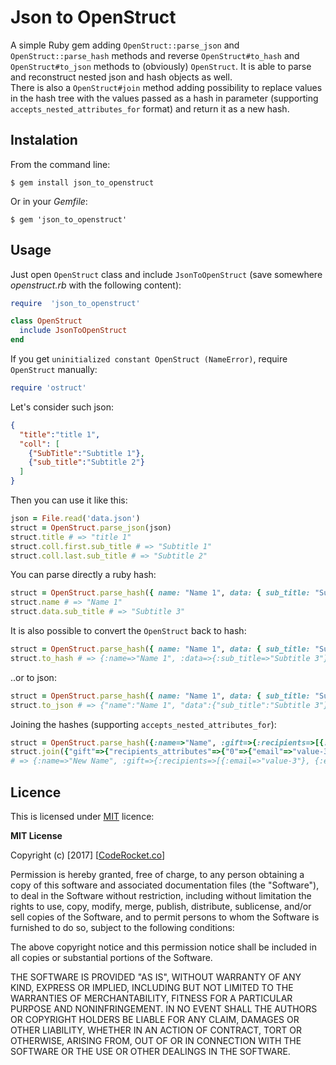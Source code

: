# Json to OpenStruct

A simple Ruby gem adding `OpenStruct::parse_json` and `OpenStruct::parse_hash` methods and reverse `OpenStruct#to_hash` and `OpenStruct#to_json` methods to (obviously) `OpenStruct`. It is able to parse and reconstruct nested json and hash objects as well.  
There is also a `OpenStruct#join` method adding possibility to replace values in the hash tree with the values passed as a hash in parameter (supporting `accepts_nested_attributes_for` format) and return it as a new hash.

## Instalation

From the command line:

    $ gem install json_to_openstruct

Or in your *Gemfile*:

    $ gem 'json_to_openstruct'

## Usage

Just open `OpenStruct` class and include `JsonToOpenStruct` (save somewhere *openstruct.rb* with the following content):

```ruby
require  'json_to_openstruct'

class OpenStruct
  include JsonToOpenStruct
end
```

If you get `uninitialized constant OpenStruct (NameError)`, require `OpenStruct` manually:

```ruby
require 'ostruct'
```

Let's consider such json:

```json
{
  "title":"title 1",
  "coll": [
    {"SubTitle":"Subtitle 1"},
    {"sub_title":"Subtitle 2"}
  ]
}
```

Then you can use it like this:

```ruby
json = File.read('data.json')
struct = OpenStruct.parse_json(json)
struct.title # => "title 1"
struct.coll.first.sub_title # => "Subtitle 1"
struct.coll.last.sub_title # => "Subtitle 2"
```

You can parse directly a ruby hash:

```ruby
struct = OpenStruct.parse_hash({ name: "Name 1", data: { sub_title: "Subtitle 3" }})
struct.name # => "Name 1"
struct.data.sub_title # => "Subtitle 3"
```

It is also possible to convert the `OpenStruct` back to hash:

```ruby
struct = OpenStruct.parse_hash({ name: "Name 1", data: { sub_title: "Subtitle 3" }})
struct.to_hash # => {:name=>"Name 1", :data=>{:sub_title=>"Subtitle 3"}}
```

..or to json:

```ruby
struct = OpenStruct.parse_hash({ name: "Name 1", data: { sub_title: "Subtitle 3" }})
struct.to_json # => {"name":"Name 1", "data":{"sub_title":"Subtitle 3"}}
```

Joining the hashes (supporting `accepts_nested_attributes_for`):

```ruby
struct = OpenStruct.parse_hash({:name=>"Name", :gift=>{:recipients=>[{:email=>"value-1"}, {:email=>"value-2"}]}, :another=>{:title=>"Switch Me"}})
struct.join({"gift"=>{"recipients_attributes"=>{"0"=>{"email"=>"value-3"}, "1"=>{"email"=>"value-4"}}}, "name"=>"New Name", "another"=> {"title"=>"Switched!"}})
# => {:name=>"New Name", :gift=>{:recipients=>[{:email=>"value-3"}, {:email=>"value-4"}]}, :another=>{:title=>"Switched!"}}
```

## Licence

This is licensed under [MIT](https://choosealicense.com/licenses/mit/) licence:

**MIT License**

Copyright (c) [2017] [[CodeRocket.co](http://coderocket.co)]

Permission is hereby granted, free of charge, to any person obtaining a copy
of this software and associated documentation files (the "Software"), to deal
in the Software without restriction, including without limitation the rights
to use, copy, modify, merge, publish, distribute, sublicense, and/or sell
copies of the Software, and to permit persons to whom the Software is
furnished to do so, subject to the following conditions:

The above copyright notice and this permission notice shall be included in all
copies or substantial portions of the Software.

THE SOFTWARE IS PROVIDED "AS IS", WITHOUT WARRANTY OF ANY KIND, EXPRESS OR
IMPLIED, INCLUDING BUT NOT LIMITED TO THE WARRANTIES OF MERCHANTABILITY,
FITNESS FOR A PARTICULAR PURPOSE AND NONINFRINGEMENT. IN NO EVENT SHALL THE
AUTHORS OR COPYRIGHT HOLDERS BE LIABLE FOR ANY CLAIM, DAMAGES OR OTHER
LIABILITY, WHETHER IN AN ACTION OF CONTRACT, TORT OR OTHERWISE, ARISING FROM,
OUT OF OR IN CONNECTION WITH THE SOFTWARE OR THE USE OR OTHER DEALINGS IN THE
SOFTWARE.
